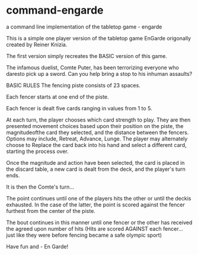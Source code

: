 # command-engarde
a command line implementation of the tabletop game - engarde

This is a simple one player version of the tabletop game EnGarde origonally created by Reiner Knizia.

The first version simply recreates the BASIC version of this game.

The infamous duelist, Comte Puter, has been terrorizing everyone who daresto pick up a sword.
Can you help bring a stop to his inhuman assaults?

BASIC RULES
The fencing piste consists of 23 spaces. 

Each fencer starts at one end of the piste.

Each fencer is dealt five cards ranging in values from 1 to 5.

At each turn, the player chooses which card strength to play.
They are then presented movement choices based upon their position on the piste, the magnitudeofthe card they selected,
and the distance between the fencers. Options may include, Retreat, Advance, Lunge. The player may alternately choose
to Replace the card back into his hand and select a different card, starting the process over.

Once the magnitude and action have been selected, the card is placed in the discard table, a new card is dealt from 
the deck, and the player's turn ends.

It is then the Comte's turn... 

The point continues until one of the players hits the other or until the deckis exhausted. In the case of the latter,
the point is scored against the fencer furthest from the center of the piste.

The bout continues in this manner until one fencer or the other has received the agreed upon number of hits
(Hits are scored AGAINST each fencer... just like they were before fencing became a safe olympic sport)

Have fun and - En Garde!

